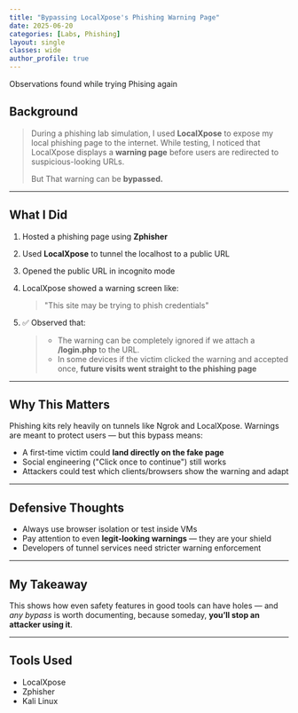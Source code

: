 ```yaml
---
title: "Bypassing LocalXpose's Phishing Warning Page"
date: 2025-06-20
categories: [Labs, Phishing]
layout: single
classes: wide
author_profile: true
---
```


Observations found while trying Phising again

## Background

>During a phishing lab simulation, I used **LocalXpose** to expose my local phishing page to the internet. While testing, I noticed that LocalXpose displays a **warning page** before users are redirected to suspicious-looking URLs.
>
>But  That warning can be **bypassed.**

---

## What I Did

1. Hosted a phishing page using **Zphisher**
2. Used **LocalXpose** to tunnel the localhost to a public URL
3. Opened the public URL in incognito mode
4. LocalXpose showed a warning screen like:
   > "This site may be trying to phish credentials"

5. ✅ Observed that:
   > - The warning can be completely ignored if we attach a **/login.php** to the URL.
   > - In some devices if the victim clicked the warning and accepted once, **future visits went straight to the phishing page**

---

## Why This Matters

Phishing kits rely heavily on tunnels like Ngrok and LocalXpose. Warnings are meant to protect users — but this bypass means:

- A first-time victim could **land directly on the fake page**
- Social engineering ("Click once to continue") still works
- Attackers could test which clients/browsers show the warning and adapt

---

## Defensive Thoughts

- Always use browser isolation or test inside VMs
- Pay attention to even **legit-looking warnings** — they are your shield
- Developers of tunnel services need stricter warning enforcement

---

## My Takeaway

This shows how even safety features in good tools can have holes — and *any bypass* is worth documenting, because someday, **you’ll stop an attacker using it**.

---

## Tools Used

- LocalXpose
- Zphisher
- Kali Linux

